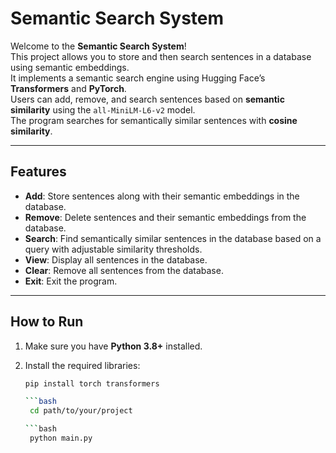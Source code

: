 # Semantic Search System

Welcome to the **Semantic Search System**!  
This project allows you to store and then search sentences in a database using semantic embeddings.  
It implements a semantic search engine using Hugging Face’s **Transformers** and **PyTorch**.  
Users can add, remove, and search sentences based on **semantic similarity** using the `all-MiniLM-L6-v2` model.  
The program searches for semantically similar sentences with **cosine similarity**.

---

## Features
- **Add**: Store sentences along with their semantic embeddings in the database.  
- **Remove**: Delete sentences and their semantic embeddings from the database.  
- **Search**: Find semantically similar sentences in the database based on a query with adjustable similarity thresholds.  
- **View**: Display all sentences in the database.  
- **Clear**: Remove all sentences from the database.  
- **Exit**: Exit the program.  

---

## How to Run

1. Make sure you have **Python 3.8+** installed.  
2. Install the required libraries:  

   ```bash
   pip install torch transformers

   ```bash
    cd path/to/your/project
   
   ```bash
    python main.py
